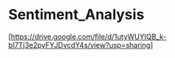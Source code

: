 # Sentiment_Analysis
[https://drive.google.com/file/d/1utyWUYIQB_k-bI7Tj3e2pyFYJDvcdY4s/view?usp=sharing]
